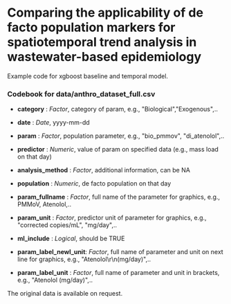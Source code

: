# Comparing the applicability of de facto population markers for spatiotemporal trend analysis in wastewater-based epidemiology

Example code for xgboost baseline and temporal model.

### Codebook for data/anthro_dataset_full.csv

-   **category** : *Factor*, category of param, e.g.,
    "Biological","Exogenous",..

-   **date** : *Date*, yyyy-mm-dd

-   **param** : *Factor*, population parameter, e.g., "bio_pmmov",
    "di_atenolol",..

-   **predictor** : *Numeric*, value of param on specified data (e.g.,
    mass load on that day)

-   **analysis_method** : *Factor*, additional information, can be NA

-   **population** : *Numeric*, de facto population on that day

-   **param_fullname** : *Factor*, full name of the parameter for
    graphics, e.g., PMMoV, Atenolol,..

-   **param_unit** : *Factor*, predictor unit of parameter for graphics,
    e.g., "corrected copies/mL", "mg/day",..

-   **ml_include** : *Logical*, should be TRUE

-   **param_label_newl_unit**: *Factor*, full name of parameter and unit
    on next line for graphics, e.g., "Atenolol\r\n(mg/day)",..

-   **param_label_unit** : *Factor*, full name of parameter and unit in
    brackets, e.g., "Atenolol (mg/day)",..

The original data is available on request.
